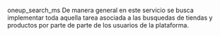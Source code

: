 
 oneup_search_ms
 De manera general en este servicio se busca implementar toda aquella tarea asociada a las busquedas de tiendas y productos por parte de parte de los usuarios de la plataforma. 

